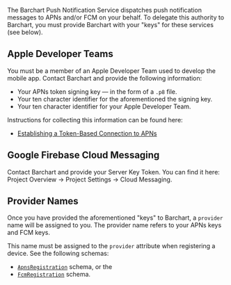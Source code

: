 The Barchart Push Notification Service dispatches push notification messages to APNs and/or FCM on your behalf. To delegate this authority to Barchart, you must provide Barchart with your "keys" for these services (see below).

## Apple Developer Teams

You must be a member of an Apple Developer Team used to develop the mobile app. Contact Barchart and provide the following information:

* Your APNs token signing key — in the form of a ```.p8``` file.
* Your ten character identifier for the aforementioned the signing key.
* Your ten character identifier for your Apple Developer Team.

Instructions for collecting this information can be found here:

* [Establishing a Token-Based Connection to APNs](https://developer.apple.com/documentation/usernotifications/setting_up_a_remote_notification_server/establishing_a_token-based_connection_to_apns)

## Google Firebase Cloud Messaging

Contact Barchart and provide your Server Key Token. You can find it here: Project Overview -> Project Settings -> Cloud Messaging.

## Provider Names

Once you have provided the aforementioned "keys" to Barchart, a `provider` name will be assigned to you. The provider name refers to your APNs keys and FCM keys.

This name must be assigned to the `provider` attribute when registering a device. See the following schemas:

* [```ApnsRegistration```](/content/sdk/lib-data?id=schemaapnsregistration) schema, or the
* [```FcmRegistration```](/content/sdk/lib-data?id=schemafcmregistration) schema.
